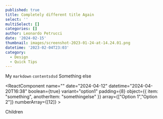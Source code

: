 ```yaml
---
published: true
title: Completely different title Again
select: ''
multiSelect: []
categories: []
author: Leonardo Petrucci
date: '2024-02-15'
thumbnail: images/screenshot-2023-01-24-at-14.24.01.png
datetime: '2023-02-04T23:03'
category:
  - Design
  - Quick Tips
---
```

My `markdown` `contentsdsd` Something else

<ReactComponent name="" date="2024-04-12" datetime="2024-04-20T16:38" boolean={true} variant="option1" padding={8} object={{
  item: "something",
  anotherItem: "somethingelse"
}} array={["Option 1","Option 2"]} numberArray={[12]} >

Children

</ReactComponent>

<ReactComponent name={undefined} date={undefined} datetime={undefined} boolean="" variant={undefined} padding="" object="" array="" numberArray="" />

